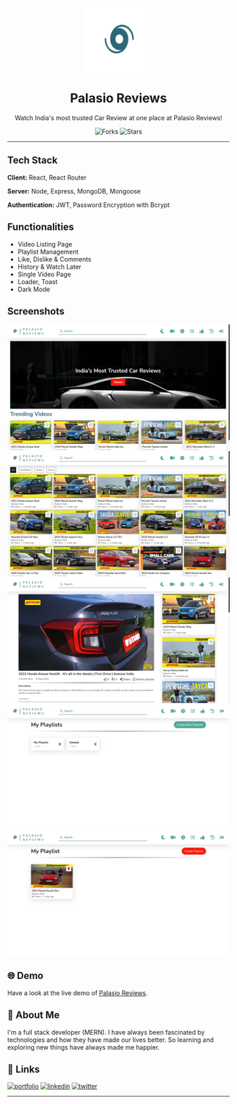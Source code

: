 <div align="center">

<img alt="palasio-logo" src="src/assets/brand-logo.png" width="150px" height="150px" />

# Palasio Reviews

Watch India's most trusted Car Review at one place at Palasio Reviews!

![Forks](https://img.shields.io/github/forks/rahulyadav139/palasio-reviews)
![Stars](https://img.shields.io/github/stars/rahulyadav139/palasio-reviews)

</div>

---

## Tech Stack

**Client:** React, React Router

**Server:** Node, Express, MongoDB, Mongoose

**Authentication:** JWT, Password Encryption with Bcrypt


## Functionalities

- Video Listing Page
- Playlist Management
- Like, Dislike & Comments
- History & Watch Later
- Single Video Page
- Loader, Toast
- Dark Mode


## Screenshots

![App Screenshot](src/assets/screenshots/screenshot-1.png)
![App Screenshot](src/assets/screenshots/screenshot-2.png)
![App Screenshot](src/assets/screenshots/screenshot-3.png)
![App Screenshot](src/assets/screenshots/screenshot-4.png)
![App Screenshot](src/assets/screenshots/screenshot-5.png)


## 🌐 Demo

Have a look at the live demo of [Palasio Reviews](https://palasio-reviews.netlify.app/).


## 🚀 About Me

I'm a full stack developer (MERN). I have always been fascinated by technologies and how they have made our lives better. So learning and exploring new things have always made me happier.


## 🔗 Links
[![portfolio](https://img.shields.io/badge/my_portfolio-000?style=for-the-badge&logo=ko-fi&logoColor=white)](https://rahulyadav.tech/)
[![linkedin](https://img.shields.io/badge/linkedin-0A66C2?style=for-the-badge&logo=linkedin&logoColor=white)](https://www.linkedin.com/in/rahulyadav139/)
[![twitter](https://img.shields.io/badge/twitter-1DA1F2?style=for-the-badge&logo=twitter&logoColor=white)](https://twitter.com/rahulyadav139/)

---